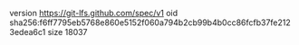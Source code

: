 version https://git-lfs.github.com/spec/v1
oid sha256:f6ff7795eb5768e860e5152f060a794b2cb99b4b0cc86fcfb37fe2123edea6c1
size 18037
